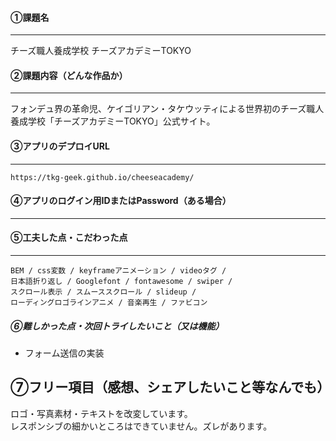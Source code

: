 #### ①課題名
---
チーズ職人養成学校 チーズアカデミーTOKYO

#### ②課題内容（どんな作品か）
---
フォンデュ界の革命児、ケイゴリアン・タケウッティによる世界初のチーズ職人養成学校「チーズアカデミーTOKYO」公式サイト。

#### ③アプリのデプロイURL
---
```
https://tkg-geek.github.io/cheeseacademy/
```

#### ④アプリのログイン用IDまたはPassword（ある場合）
---

#### ⑤工夫した点・こだわった点
---
```
BEM / css変数 / keyframeアニメーション / videoタグ /
日本語折り返し / Googlefont / fontawesome / swiper /
スクロール表示 / スムーススクロール / slideup /
ローディングロゴラインアニメ / 音楽再生 / ファビコン
```

##### ⑥難しかった点・次回トライしたいこと（又は機能）
- フォーム送信の実装

## ⑦フリー項目（感想、シェアしたいこと等なんでも）
ロゴ・写真素材・テキストを改変しています。  
レスポンシブの細かいところはできていません。ズレがあります。